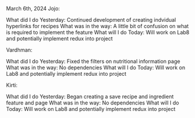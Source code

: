 March 6th, 2024
Jojo:

What did I do Yesterday: Continued development of creating indvidual hyperlinks for recipes
What was in the way: A little bit of confusion on what is required to implement the feature
What will I do Today: Will work on Lab8 and potentially implement redux into project

Vardhman:

What did I do Yesterday: Fixed the filters on nutritional information page
What was in the way: No dependencies
What will I do Today: Will work on Lab8 and potentially implement redux into project

Kirti:

What did I do Yesterday: Began creating a save recipe and ingredient feature and page
What was in the way: No dependencies
What will I do Today: Will work on Lab8 and potentially implement redux into project
